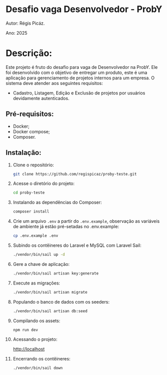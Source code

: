 # Desafio vaga Desenvolvedor - ProbY

Autor: Régis Picáz.

Ano: 2025

# Descrição:

Este projeto é fruto do desafio para vaga de Desenvolvedor na ProbY.
Ele foi desenvolvido com o objetivo de entregar um produto, este é uma aplicação para gerenciamento de projetos internos para um empresa.
O sistema deve atender aos seguintes requisitos:

-   Cadastro, Listagem, Edição e Exclusão de projetos por usuários devidamente autenticados.

## Pré-requisitos:

-   Docker;
-   Docker compose;
-   Composer.

## Instalação:

1. Clone o repositório:

    ```bash
    git clone https://github.com/regispicaz/proby-teste.git
    ```

2. Acesse o diretório do projeto:

    ```bash
    cd proby-teste
    ```

3. Instalando as dependências do Composer:

    ```bash
    composer install
    ```

4. Crie um arquivo `.env` a partir do `.env.example`, observação as variáveis de ambiente já estão pré-setadas no .env.example:

    ```bash
    cp .env.example .env
    ```

5. Subindo os contêineres do Laravel e MySQL com Laravel Sail:

    ```bash
    ./vendor/bin/sail up -d
    ```

6. Gere a chave de aplicação:

    ```bash
    ./vendor/bin/sail artisan key:generate
    ```

7. Execute as migrações:

    ```bash
    ./vendor/bin/sail artisan migrate
    ```

8. Populando o banco de dados com os seeders:

    ```bash
    ./vendor/bin/sail artisan db:seed
    ```

9. Compilando os assets:

    ```bash
    npm run dev
    ```

10. Acessando o projeto:

    [http://localhost](http://localhost)

11. Encerrando os contêineres:

    ```bash
    ./vendor/bin/sail down
    ```
